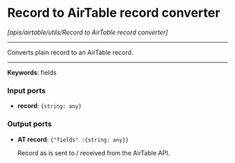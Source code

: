 # Record to AirTable record converter

_[apis/airtable/utils/Record to AirTable record converter]_

---

Converts plain record to an AirTable record.  

---

__Keywords__: fields

### Input ports

* __record__: ` {string: any} `

### Output ports

* __AT record__: ` {"fields" :{string: any}} `

    Record as is sent to / received from the AirTable API.

